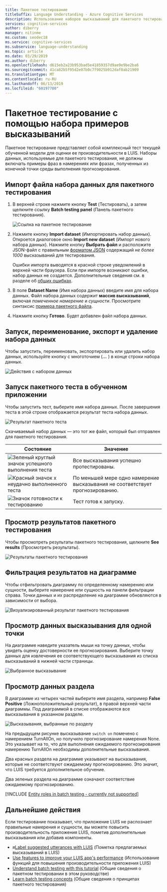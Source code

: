 ```yaml
---
title: Пакетное тестирование
titleSuffix: Language Understanding - Azure Cognitive Services
description: Использование наборов высказываний для пакетного тестирования Интеллектуальной службы распознавание речи (LUIS) для поиска фрагментов речи с неправильными намерениями и сущностями.
services: cognitive-services
author: diberry
manager: nitinme
ms.custom: seodec18
ms.service: cognitive-services
ms.subservice: language-understanding
ms.topic: article
ms.date: 03/29/2019
ms.author: diberry
ms.openlocfilehash: d615eb2a23b953bad5e41859357d9ae9e9be2ba6
ms.sourcegitcommit: 41ca82b5f95d2e07b0c7f9025b912daf0ab21909
ms.translationtype: MT
ms.contentlocale: ru-RU
ms.lasthandoff: 06/13/2019
ms.locfileid: "60197700"
---
```

# <a name="batch-testing-with-a-set-of-example-utterances"></a>Пакетное тестирование с помощью набора примеров высказываний

 Пакетное тестирование представляет собой комплексный тест текущей обученной модели для оценки ее производительности в LUIS. Наборы данных, используемые для пакетного тестирования, не должны включать примеры фраз в намерениях или фразах, полученных из конечной точки среды выполнения прогнозирования. 

<a name="batch-testing"></a>

## <a name="import-a-dataset-file-for-batch-testing"></a>Импорт файла набора данных для пакетного тестирования

1. В верхней строке нажмите кнопку **Test** (Тестировать), а затем щелкните ссылку **Batch testing panel** (Панель пакетного тестирования).

    ![Ссылка на пакетное тестирование](./media/luis-how-to-batch-test/batch-testing-link.png)

2. Нажмите кнопку **Import dataset** (Импортировать набор данных). Откроется диалоговое окно **Import new dataset** (Импорт нового набора данных). Нажмите кнопку **Выбрать файл** и расположите JSON-файл с правильным [форматом JSON](luis-concept-batch-test.md#batch-file-format) содержащий *не более 1000* высказываний для тестирования.

    Ошибки импорта выводятся в красной строке уведомлений в верхней части браузера. Если при импорте возникают ошибки, набор данных не создается. Дополнительные сведения см. в разделе об [общих ошибках](luis-concept-batch-test.md#common-errors-importing-a-batch).

3. В поле **Dataset Name** (Имя набора данных) введите имя для набора данных. Файл набора данных содержит **массив высказываний**, включая *помеченное намерение* и *сущности*. Просмотрите синтаксис [примера пакетного файла](luis-concept-batch-test.md#batch-file-format). 

4. Нажмите кнопку **Готово**. Будет добавлен файл набора данных.

## <a name="run-rename-export-or-delete-dataset"></a>Запуск, переименование, экспорт и удаление набора данных

Чтобы запустить, переименовать, экспортировать или удалить набор данных, используйте кнопку с многоточием (***...*** ) в конце строки набора данных.

![Действия с набором данных](./media/luis-how-to-batch-test/batch-testing-options.png)

## <a name="run-a-batch-test-on-your-trained-app"></a>Запуск пакетного теста в обученном приложении

Чтобы запустить тест, выберите имя набора данных. После завершения теста в этой строке отображается результат теста набора данных.

![Результат пакетного теста](./media/luis-how-to-batch-test/run-test.png)

Скачиваемый набор данных — это тот же файл, который был отправлен для пакетного тестирования.

|Состояние|Значение|
|--|--|
|![Зеленый круглый значок успешного выполнения теста](./media/luis-how-to-batch-test/batch-test-result-green.png)|Все высказывания успешно протестированы.|
|![Красный значок x неудачно выполненного теста](./media/luis-how-to-batch-test/batch-test-result-red.png)|По меньшей мере одно намерение высказывания не соответствует прогнозированию.|
|![Значок готовности к тестированию](./media/luis-how-to-batch-test/batch-test-result-blue.png)|Тест готов к запуску.|

<a name="access-batch-test-result-details-in-a-visualized-view"></a>

## <a name="view-batch-test-results"></a>Просмотр результатов пакетного тестирования 

Чтобы просмотреть результаты пакетного тестирования, щелкните **See results** (Просмотреть результаты).

![Результаты пакетного тестирования](./media/luis-how-to-batch-test/run-test-results.png)

<a name="filter-chart-results-by-intent-or-entity"></a>  

## <a name="filter-chart-results"></a>Фильтрация результатов на диаграмме

Чтобы отфильтровать диаграмму по определенному намерению или сущности, выберите намерение или сущность на панели фильтрации справа. Точки данных и их распределение на диаграмме обновляются в зависимости от выбора. 
 
![Визуализированный результат пакетного тестирования](./media/luis-how-to-batch-test/filter-by-entity.png) 

## <a name="view-single-point-utterance-data"></a>Просмотр данных высказывания для одной точки

На диаграмме наведите указатель мыши на точку данных, чтобы увидеть оценку достоверности ее прогнозирования. Выберите точку данных для извлечения ее соответствующего высказывания из списка высказываний в нижней части страницы. 

![Выбранное высказывание](./media/luis-how-to-batch-test/selected-utterance.png)


<a name="relabel-utterances-and-retrain"></a>
<a name="false-test-results"></a>

## <a name="view-section-data"></a>Просмотр данных раздела

В диаграмме из четырех частей выберите имя раздела, например **False Positive** (Ложноположительный результат), в правой верхней части диаграммы. Под диаграммой в списке отображаются все высказывания в указанном разделе. 

![Высказывания, выбранные по разделу](./media/luis-how-to-batch-test/selected-utterances-by-section.png)

На предыдущем рисунке высказывание `switch on` помечено с намерением TurnAllOn, но получило прогнозирование намерения None. Это указывает на то, что для выполнения ожидаемого прогнозирования намерению TurnAllOn необходимы дополнительные высказывания. 

Два красных раздела на диаграмме указывают на высказывания, которые не соответствуют ожидаемому прогнозированию. Это значит, что LUIS требуется дополнительное обучение. 

Два зеленых раздела на диаграмме означают соответствие ожидаемому прогнозированию.

[!INCLUDE [Entity roles in batch testing - currently not supported](../../../includes/cognitive-services-luis-roles-not-supported-in-batch-testing.md)]

## <a name="next-steps"></a>Дальнейшие действия

Если тестирование показывает, что приложение LUIS не распознает правильные намерения и сущности, вы можете повысить производительность приложения LUIS, пометив дополнительные высказывания или добавив компоненты. 

* я[Label suggested utterances with LUIS](luis-how-to-review-endpoint-utterances.md) (Пометка предлагаемых высказываний в LUIS) 
* [Use features to improve your LUIS app's performance](luis-how-to-add-features.md) (Использование функций для повышения производительности приложения LUIS) 
* [Understand batch testing with this tutorial](luis-tutorial-batch-testing.md) (Общие сведения о пакетном тестировании в этом руководстве)
* [Learn batch testing concepts](luis-concept-batch-test.md) (Общие сведения о принципах пакетного тестирования)
